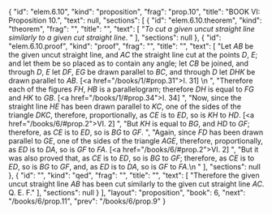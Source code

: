 {
  "id": "elem.6.10",
  "kind": "proposition",
  "frag": "prop.10",
  "title": "BOOK VI: Proposition 10.",
  "text": null,
  "sections": [
    {
      "id": "elem.6.10.theorem",
      "kind": "theorem",
      "frag": "",
      "title": "",
      "text": [
        "<var>To cut a given uncut straight line similarly to a given cut straight line</var>. "
      ],
      "sections": null
    },
    {
      "id": "elem.6.10.proof",
      "kind": "proof",
      "frag": "",
      "title": "",
      "text": [
        "Let <var>AB</var> be the given uncut straight line, and <var>AC</var> the straight line cut at the points <var>D</var>, <var>E</var>; and let them be so placed as to contain any angle; let <var>CB</var> be joined, and through <var>D</var>, <var>E</var> let <var>DF</var>, <var>EG</var> be drawn parallel to <var>BC</var>, and through <var>D</var> let <var>DHK</var> be drawn parallel to <var>AB</var>. [<a href=\"/books/1/#prop.31\">I. 31</a>] \n      ",
        "Therefore each of the figures <var>FH</var>, <var>HB</var> is a parallelogram; therefore <var>DH</var> is equal to <var>FG</var> and <var>HK</var> to <var>GB</var>. [<a href=\"/books/1/#prop.34\">I. 34</a>] ",
        "Now, since the straight line <var>HE</var> has been drawn parallel to <var>KC</var>, one of the sides of the triangle <var>DKC</var>, therefore, proportionally, as <var>CE</var> is to <var>ED</var>, so is <var>KH</var> to <var>HD</var>. [<a href=\"/books/6/#prop.2\">VI. 2</a>] ",
        "But <var>KH</var> is equal to <var>BG</var>, and <var>HD</var> to <var>GF</var>; therefore, as <var>CE</var> is to <var>ED</var>, so is <var>BG</var> to <var>GF</var>. ",
        "Again, since <var>FD</var> has been drawn parallel to <var>GE</var>, one of the sides of the triangle <var>AGE</var>, therefore, proportionally, as <var>ED</var> is to <var>DA</var>, so is <var>GF</var> to <var>FA</var>. [<a href=\"/books/6/#prop.2\">VI. 2</a>] ",
        "But it was also proved that, as <var>CE</var> is to <var>ED</var>, so is <var>BG</var> to <var>GF</var>; therefore, as <var>CE</var> is to <var>ED</var>, so is <var>BG</var> to <var>GF</var>, and, as <var>ED</var> is to <var>DA</var>, so is <var>GF</var> to <var>FA</var>.\n      "
      ],
      "sections": null
    },
    {
      "id": "",
      "kind": "qed",
      "frag": "",
      "title": "",
      "text": [
        "Therefore the given uncut straight line <var>AB</var> has been cut similarly to the given cut straight line <var>AC</var>. Q. E. F."
      ],
      "sections": null
    }
  ],
  "layout": "proposition",
  "book": 6,
  "next": "/books/6/prop.11",
  "prev": "/books/6/prop.9"
}
